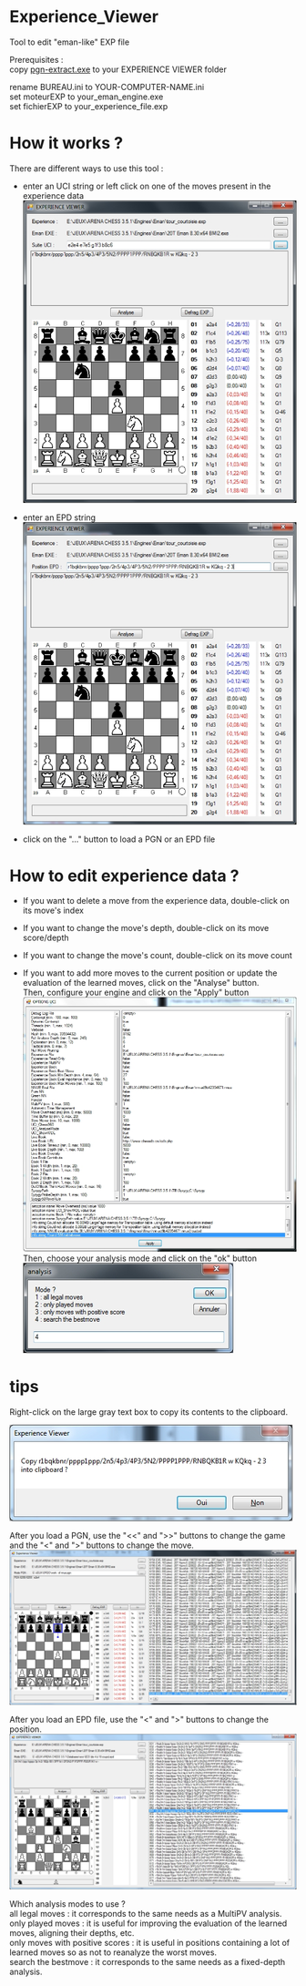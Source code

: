 # Experience_Viewer
Tool to edit "eman-like" EXP file

Prerequisites :<br>
copy [pgn-extract.exe](https://github.com/chris13300/experience_viewer/blob/main/Experience%20Viewer/bin/x64/Debug/pgn-extract.exe) to your EXPERIENCE VIEWER folder<p>

rename BUREAU.ini to YOUR-COMPUTER-NAME.ini<br>
set moteurEXP to your_eman_engine.exe<br>
set fichierEXP to your_experience_file.exp<p>
  
# How it works ?
There are different ways to use this tool :<br>
- enter an UCI string or left click on one of the moves present in the experience data<br>
![uci_string](https://github.com/chris13300/experience_viewer/blob/main/Experience%20Viewer/bin/x64/Debug/uci_string.jpg)<p>

- enter an EPD string<br>
![epd_string](https://github.com/chris13300/experience_viewer/blob/main/Experience%20Viewer/bin/x64/Debug/epd_string.jpg)<p>

- click on the "..." button to load a PGN or an EPD file<p>

# How to edit experience data ?
- If you want to delete a move from the experience data, double-click on its move's index<p>

- If you want to change the move's depth, double-click on its move score/depth<p>

- If you want to change the move's count, double-click on its move count<p>

- If you want to add more moves to the current position or update the evaluation of the learned moves, click on the "Analyse" button.<br>
Then, configure your engine and click on the "Apply" button<br>
![configure_engine](https://github.com/chris13300/experience_viewer/blob/main/Experience%20Viewer/bin/x64/Debug/configure_engine.jpg)<br>
Then, choose your analysis mode and click on the "ok" button<br>
![choose_mode](https://github.com/chris13300/experience_viewer/blob/main/Experience%20Viewer/bin/x64/Debug/choose_mode.jpg)<p>

# tips
Right-click on the large gray text box to copy its contents to the clipboard.<p>
![clipboard](https://github.com/chris13300/experience_viewer/blob/main/Experience%20Viewer/bin/x64/Debug/clipboard.jpg)<p>

After you load a PGN, use the "<<" and ">>" buttons to change the game and the "<" and ">" buttons to change the move.<br>
![pgn_file](https://github.com/chris13300/experience_viewer/blob/main/Experience%20Viewer/bin/x64/Debug/pgn_file.jpg)<p>

After you load an EPD file, use the "<" and ">" buttons to change the position.<br>
![epd_file](https://github.com/chris13300/experience_viewer/blob/main/Experience%20Viewer/bin/x64/Debug/epd_file.jpg)<p>

Which analysis modes to use ?<br>
all legal moves : it corresponds to the same needs as a MultiPV analysis.<br>
only played moves : it is useful for improving the evaluation of the learned moves, aligning their depths, etc.<br>
only moves with positive scores : it is useful in positions containing a lot of learned moves so as not to reanalyze the worst moves.<br>
search the bestmove : it corresponds to the same needs as a fixed-depth analysis.<p>

